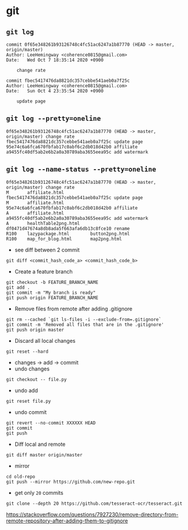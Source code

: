# git

## `git log`
```
commit 0f65e348261b93126748c4fc51ac6247a1b87770 (HEAD -> master, origin/master)
Author: LeeHemingway <coherence0815@gmail.com>
Date:   Wed Oct 7 18:35:14 2020 +0900

    change rate

commit fbec5417476da8821dc357cebbe541aeb0a7f25c
Author: LeeHemingway <coherence0815@gmail.com>
Date:   Sun Oct 4 23:35:54 2020 +0900

    update page
```

## `git log --pretty=oneline`
```
0f65e348261b93126748c4fc51ac6247a1b87770 (HEAD -> master, origin/master) change rate
fbec5417476da8821dc357cebbe541aeb0a7f25c update page
95e74c6a6fca670fbfab17c0abf6c2db018d42b0 affiliate
a9455fc40df5ab2e6b2a0a30789aba3655eea95c add watermark
```

## `git log --name-status --pretty=oneline`
```
0f65e348261b93126748c4fc51ac6247a1b87770 (HEAD -> master, origin/master) change rate
M       affiliate.html
fbec5417476da8821dc357cebbe541aeb0a7f25c update page
M       affiliate.html
95e74c6a6fca670fbfab17c0abf6c2db018d42b0 affiliate
A       affiliate.html
a9455fc40df5ab2e6b2a0a30789aba3655eea95c add watermark
A       healthTable2png.html
df0471d47674a8db8ada5f663afa6db13c8fce10 rename
R100    lazypackage.html        button2png.html
R100    map_for_blog.html       map2png.html
```

* see diff between 2 commit 
```
git diff <commit_hash_code_a> <commit_hash_code_b> 
```

* Create a feature branch  
```
git checkout -b FEATURE_BRANCH_NAME
git add .
git commit -m "My branch is ready"
git push origin FEATURE_BRANCH_NAME
```

* Remove files from remote after adding .gitignore  
```
git rm --cached `git ls-files -i --exclude-from=.gitignore` 
git commit -m 'Removed all files that are in the .gitignore' 
git push origin master
```

* Discard all local changes  
```
git reset --hard
```

* changes -> add -> commit
* undo changes
```
git checkout -- file.py
```

* undo add
```
git reset file.py
```

* undo commit
```
git revert --no-commit XXXXXX HEAD
git commit
git push
```

* Diff local and remote  
```
git diff master origin/master
```

* mirror  
```
cd old-repo
git push --mirror https://github.com/new-repo.git
```

* get only `20` commits
```
git clone --depth 20 https://github.com/tesseract-ocr/tesseract.git
```

https://stackoverflow.com/questions/7927230/remove-directory-from-remote-repository-after-adding-them-to-gitignore

